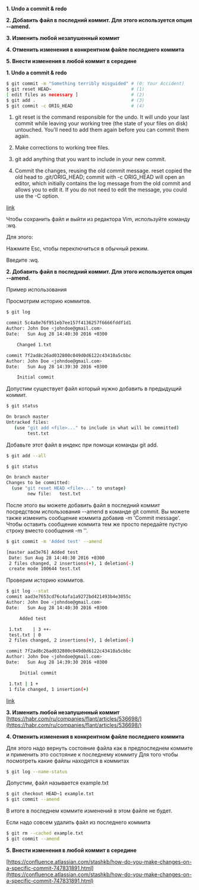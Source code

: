 **1. Undo a commit & redo**

**2. Добавить файл в последний коммит. Для этого используется опция --amend.**

**3. Изменить любой незапушенный коммит**

**4. Отменить изменения в конкрентном файле последнего коммита**

**5. Внести изменения в любой коммит в середине**

**1. Undo a commit & redo**
```bash
$ git commit -m "Something terribly misguided" # (0: Your Accident)
$ git reset HEAD~                              # (1)
[ edit files as necessary ]                    # (2)
$ git add .                                    # (3)
$ git commit -c ORIG_HEAD                      # (4)
```
1. git reset is the command responsible for the undo. It will undo your last commit while leaving your working tree (the state of your files on disk) untouched. You'll need to add them again before you can commit them again.

2. Make corrections to working tree files.

3. git add anything that you want to include in your new commit.

4. Commit the changes, reusing the old commit message. reset copied the old head to .git/ORIG_HEAD; commit with -c ORIG_HEAD will open an editor, which initially contains the log message from the old commit and allows you to edit it.
If you do not need to edit the message, you could use the -C option.

[link](https://stackoverflow.com/questions/927358/how-do-i-undo-the-most-recent-local-commits-in-git)


Чтобы сохранить файл и выйти из редактора Vim, используйте команду :wq.

Для этого:

Нажмите Esc, чтобы переключиться в обычный режим.

Введите :wq.


**2. Добавить файл в последний коммит. Для этого используется опция --amend.**

Пример использования

Просмотрим историю коммитов.
```bash
$ git log

commit 5c4a8e76f951eb7ee157f4136257f6666fddf1d1
Author: John Doe <johndoe@gmail.com>
Date:   Sun Aug 28 14:40:30 2016 +0300

    Changed 1.txt

commit 7f2ad8c26ad032800c049d0d6122c43410a5cbbc
Author: John Doe <johndoe@gmail.com>
Date:   Sun Aug 28 14:39:30 2016 +0300

    Initial commit
```
Допустим существует файл который нужно добавить в предыдущий коммит.
```bash
$ git status

On branch master
Untracked files:
   (use "git add <file>..." to include in what will be committed)    
        test.txt
```
Добавьте этот файл в индекс при помощи команды git add.
```bash
$ git add --all

$ git status

On branch master
Changes to be committed:
  (use "git reset HEAD <file>..." to unstage)
        new file:   test.txt
```
После этого вы можете добавить файл в последний коммит посредством использования --amend в команде git commit. Вы можете также изменить сообщение коммита добавив -m 'Commit message'. Чтобы оставить сообщение коммита тем же просто передайте пустую строку вместо сообщения -m ''.
```bash
$ git commit -m 'Added test' --amend

[master aad3e76] Added test
 Date: Sun Aug 28 14:40:30 2016 +0300
 2 files changed, 2 insertions(+), 1 deletion(-)
 create mode 100644 test.txt
```
Проверим историю коммитов.
```bash
$ git log --stat
commit aad3e7653cd76c4afa1a9272bd421493b4e3055c
Author: John Doe <johndoe@gmail.com>
Date:   Sun Aug 28 14:40:30 2016 +0300

     Added test

 1.txt    | 3 ++-
 test.txt | 0
 2 files changed, 2 insertions(+), 1 deletion(-)

commit 7f2ad8c26ad032800c049d0d6122c43410a5cbbc
Author: John Doe <johndoe@gmail.com>
Date:   Sun Aug 28 14:39:30 2016 +0300

     Initial commit

 1.txt | 1 +
 1 file changed, 1 insertion(+)
```
[link](https://ru.stackoverflow.com/questions/559711/%D0%9C%D0%BE%D0%B6%D0%BD%D0%BE-%D0%BB%D0%B8-%D0%B2-git-%D0%B4%D0%BE%D0%B1%D0%B0%D0%B2%D0%B8%D1%82%D1%8C-%D0%B5%D1%89%D0%B5-%D0%BE%D0%B4%D0%B8%D0%BD-%D1%84%D0%B0%D0%B9%D0%BB-%D0%B2-%D0%BF%D0%BE%D1%81%D0%BB%D0%B5%D0%B4%D0%BD%D0%B8%D0%B9-%D0%BB%D0%BE%D0%BA%D0%B0%D0%BB%D1%8C%D0%BD%D1%8B%D0%B9-%D0%BA%D0%BE%D0%BC%D0%B8%D1%82)

**3. Изменить любой незапушенный коммит**
[https://habr.com/ru/companies/flant/articles/536698/](https://habr.com/ru/companies/flant/articles/536698/)

**4. Отменить изменения в конкрентном файле последнего коммита**

Для этого надо вернуть состояние файла как в предпоследнем коммите и применить это состояние к последнему коммиту
Для того чтобы посмотреть какие файлы находятся в коммитах 
```bash
$ git log --name-status
```

Допустим, файл называется example.txt

```bash
$ git checkout HEAD~1 example.txt
$ git commit --amend
```
В итоге в последнем коммите изменений в этом файле не будет.

Если надо совсем удалить файл из последнего коммита
```bash
$ git rm --cached example.txt
$ git commit --amend
```
**5. Внести изменения в любой коммит в середине**

[https://confluence.atlassian.com/stashkb/how-do-you-make-changes-on-a-specific-commit-747831891.html](https://confluence.atlassian.com/stashkb/how-do-you-make-changes-on-a-specific-commit-747831891.html)
